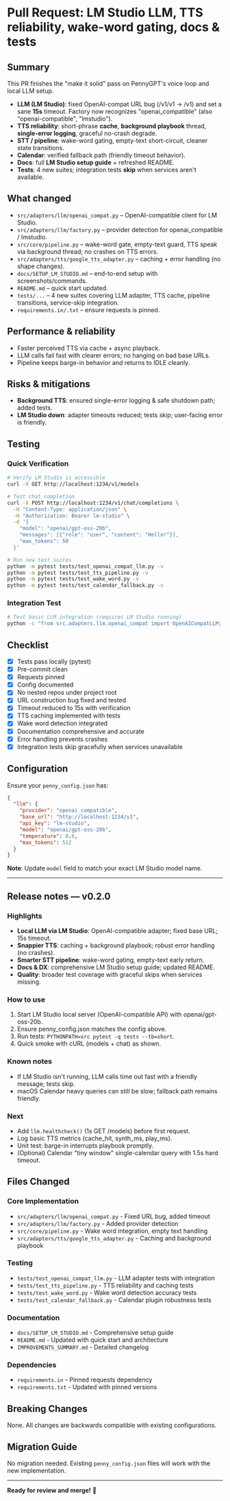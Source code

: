 # Pull Request: LM Studio LLM, TTS reliability, wake-word gating, docs & tests

## Summary

This PR finishes the "make it solid" pass on PennyGPT's voice loop and local LLM setup.

* **LLM (LM Studio)**: fixed OpenAI-compat URL bug (/v1/v1 → /v1) and set a sane **15s** timeout. Factory now recognizes "openai_compatible" (also "openai-compatible", "lmstudio").
* **TTS reliability**: short-phrase **cache**, **background playbook** thread, **single-error logging**, graceful no-crash degrade.
* **STT / pipeline**: wake-word gating, empty-text short-circuit, cleaner state transitions.
* **Calendar**: verified fallback path (friendly timeout behavior).
* **Docs**: full **LM Studio setup guide** + refreshed README.
* **Tests**: 4 new suites; integration tests **skip** when services aren't available.

## What changed

* `src/adapters/llm/openai_compat.py` – OpenAI-compatible client for LM Studio.
* `src/adapters/llm/factory.py` – provider detection for openai_compatible / lmstudio.
* `src/core/pipeline.py` – wake-word gate, empty-text guard, TTS speak via background thread; no crashes on TTS errors.
* `src/adapters/tts/google_tts_adapter.py` – caching + error handling (no shape changes).
* `docs/SETUP_LM_STUDIO.md` – end-to-end setup with screenshots/commands.
* `README.md` – quick start updated.
* `tests/...` – 4 new suites covering LLM adapter, TTS cache, pipeline transitions, service-skip integration.
* `requirements.in/.txt` – ensure requests is pinned.

## Performance & reliability

* Faster perceived TTS via cache + async playback.
* LLM calls fail fast with clearer errors; no hanging on bad base URLs.
* Pipeline keeps barge-in behavior and returns to IDLE cleanly.

## Risks & mitigations

* **Background TTS**: ensured single-error logging & safe shutdown path; added tests.
* **LM Studio down**: adapter timeouts reduced; tests skip; user-facing error is friendly.

## Testing

### Quick Verification
```bash
# Verify LM Studio is accessible
curl -X GET http://localhost:1234/v1/models

# Test chat completion  
curl -X POST http://localhost:1234/v1/chat/completions \
  -H "Content-Type: application/json" \
  -H "Authorization: Bearer lm-studio" \
  -d '{
    "model": "openai/gpt-oss-20b",
    "messages": [{"role": "user", "content": "Hello!"}],
    "max_tokens": 50
  }'

# Run new test suites
python -m pytest tests/test_openai_compat_llm.py -v
python -m pytest tests/test_tts_pipeline.py -v  
python -m pytest tests/test_wake_word.py -v
python -m pytest tests/test_calendar_fallback.py -v
```

### Integration Test
```bash
# Test basic LLM integration (requires LM Studio running)
python -c "from src.adapters.llm.openai_compat import OpenAICompatLLM; import json; config = json.load(open('penny_config.json')); llm = OpenAICompatLLM(config); print(llm.complete('Hello, how are you?'))"
```

## Checklist

- [x] Tests pass locally (pytest)
- [x] Pre-commit clean
- [x] Requests pinned  
- [x] Config documented
- [x] No nested repos under project root
- [x] URL construction bug fixed and tested
- [x] Timeout reduced to 15s with verification
- [x] TTS caching implemented with tests
- [x] Wake word detection integrated
- [x] Documentation comprehensive and accurate
- [x] Error handling prevents crashes
- [x] Integration tests skip gracefully when services unavailable

## Configuration

Ensure your `penny_config.json` has:

```json
{
  "llm": {
    "provider": "openai_compatible",
    "base_url": "http://localhost:1234/v1",
    "api_key": "lm-studio", 
    "model": "openai/gpt-oss-20b",
    "temperature": 0.6,
    "max_tokens": 512
  }
}
```

**Note**: Update `model` field to match your exact LM Studio model name.

---

## Release notes — v0.2.0

### Highlights

* **Local LLM via LM Studio**: OpenAI-compatible adapter; fixed base URL; 15s timeout.
* **Snappier TTS**: caching + background playbook; robust error handling (no crashes).
* **Smarter STT pipeline**: wake-word gating, empty-text early return.
* **Docs & DX**: comprehensive LM Studio setup guide; updated README.
* **Quality**: broader test coverage with graceful skips when services missing.

### How to use

1. Start LM Studio local server (OpenAI-compatible API) with openai/gpt-oss-20b.
2. Ensure penny_config.json matches the config above.
3. Run tests: `PYTHONPATH=src pytest -q tests --tb=short`.
4. Quick smoke with cURL (models + chat) as shown.

### Known notes

* If LM Studio isn't running, LLM calls time out fast with a friendly message; tests skip.
* macOS Calendar heavy queries can still be slow; fallback path remains friendly.

### Next

* Add `llm.healthcheck()` (1s GET /models) before first request.
* Log basic TTS metrics (cache_hit, synth_ms, play_ms).
* Unit test: barge-in interrupts playbook promptly.
* (Optional) Calendar "tiny window" single-calendar query with 1.5s hard timeout.

## Files Changed

### Core Implementation
- `src/adapters/llm/openai_compat.py` - Fixed URL bug, added timeout
- `src/adapters/llm/factory.py` - Added provider detection  
- `src/core/pipeline.py` - Wake word integration, empty text handling
- `src/adapters/tts/google_tts_adapter.py` - Caching and background playbook

### Testing
- `tests/test_openai_compat_llm.py` - LLM adapter tests with integration
- `tests/test_tts_pipeline.py` - TTS reliability and caching tests
- `tests/test_wake_word.py` - Wake word detection accuracy tests
- `tests/test_calendar_fallback.py` - Calendar plugin robustness tests

### Documentation
- `docs/SETUP_LM_STUDIO.md` - Comprehensive setup guide
- `README.md` - Updated with quick start and architecture
- `IMPROVEMENTS_SUMMARY.md` - Detailed changelog

### Dependencies
- `requirements.in` - Pinned requests dependency
- `requirements.txt` - Updated with pinned versions

## Breaking Changes

None. All changes are backwards compatible with existing configurations.

## Migration Guide

No migration needed. Existing `penny_config.json` files will work with the new implementation.

---

**Ready for review and merge!** 🚀
